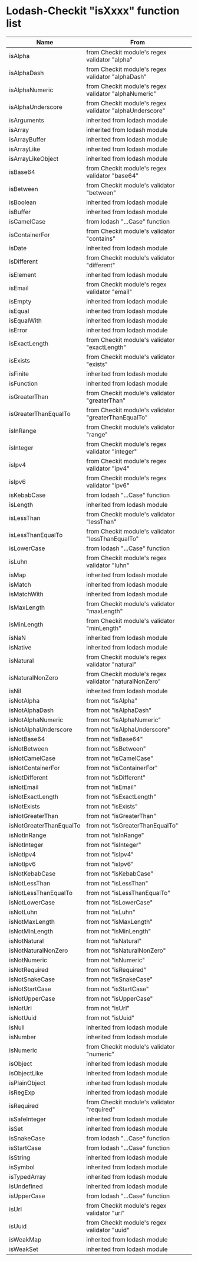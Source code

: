 # Lodash-Checkit "isXxxx" function list
| Name | From |
| ---  | ---  |
| isAlpha | from Checkit module's regex validator "alpha" |
| isAlphaDash | from Checkit module's regex validator "alphaDash" |
| isAlphaNumeric | from Checkit module's regex validator "alphaNumeric" |
| isAlphaUnderscore | from Checkit module's regex validator "alphaUnderscore" |
| isArguments | inherited from lodash module |
| isArray | inherited from lodash module |
| isArrayBuffer | inherited from lodash module |
| isArrayLike | inherited from lodash module |
| isArrayLikeObject | inherited from lodash module |
| isBase64 | from Checkit module's regex validator "base64" |
| isBetween | from Checkit module's validator "between" |
| isBoolean | inherited from lodash module |
| isBuffer | inherited from lodash module |
| isCamelCase | from lodash "...Case" function |
| isContainerFor | from Checkit module's validator "contains" |
| isDate | inherited from lodash module |
| isDifferent | from Checkit module's validator "different" |
| isElement | inherited from lodash module |
| isEmail | from Checkit module's regex validator "email" |
| isEmpty | inherited from lodash module |
| isEqual | inherited from lodash module |
| isEqualWith | inherited from lodash module |
| isError | inherited from lodash module |
| isExactLength | from Checkit module's validator "exactLength" |
| isExists | from Checkit module's validator "exists" |
| isFinite | inherited from lodash module |
| isFunction | inherited from lodash module |
| isGreaterThan | from Checkit module's validator "greaterThan" |
| isGreaterThanEqualTo | from Checkit module's validator "greaterThanEqualTo" |
| isInRange | from Checkit module's validator "range" |
| isInteger | from Checkit module's regex validator "integer" |
| isIpv4 | from Checkit module's regex validator "ipv4" |
| isIpv6 | from Checkit module's regex validator "ipv6" |
| isKebabCase | from lodash "...Case" function |
| isLength | inherited from lodash module |
| isLessThan | from Checkit module's validator "lessThan" |
| isLessThanEqualTo | from Checkit module's validator "lessThanEqualTo" |
| isLowerCase | from lodash "...Case" function |
| isLuhn | from Checkit module's regex validator "luhn" |
| isMap | inherited from lodash module |
| isMatch | inherited from lodash module |
| isMatchWith | inherited from lodash module |
| isMaxLength | from Checkit module's validator "maxLength" |
| isMinLength | from Checkit module's validator "minLength" |
| isNaN | inherited from lodash module |
| isNative | inherited from lodash module |
| isNatural | from Checkit module's regex validator "natural" |
| isNaturalNonZero | from Checkit module's regex validator "naturalNonZero" |
| isNil | inherited from lodash module |
| isNotAlpha | from not "isAlpha" |
| isNotAlphaDash | from not "isAlphaDash" |
| isNotAlphaNumeric | from not "isAlphaNumeric" |
| isNotAlphaUnderscore | from not "isAlphaUnderscore" |
| isNotBase64 | from not "isBase64" |
| isNotBetween | from not "isBetween" |
| isNotCamelCase | from not "isCamelCase" |
| isNotContainerFor | from not "isContainerFor" |
| isNotDifferent | from not "isDifferent" |
| isNotEmail | from not "isEmail" |
| isNotExactLength | from not "isExactLength" |
| isNotExists | from not "isExists" |
| isNotGreaterThan | from not "isGreaterThan" |
| isNotGreaterThanEqualTo | from not "isGreaterThanEqualTo" |
| isNotInRange | from not "isInRange" |
| isNotInteger | from not "isInteger" |
| isNotIpv4 | from not "isIpv4" |
| isNotIpv6 | from not "isIpv6" |
| isNotKebabCase | from not "isKebabCase" |
| isNotLessThan | from not "isLessThan" |
| isNotLessThanEqualTo | from not "isLessThanEqualTo" |
| isNotLowerCase | from not "isLowerCase" |
| isNotLuhn | from not "isLuhn" |
| isNotMaxLength | from not "isMaxLength" |
| isNotMinLength | from not "isMinLength" |
| isNotNatural | from not "isNatural" |
| isNotNaturalNonZero | from not "isNaturalNonZero" |
| isNotNumeric | from not "isNumeric" |
| isNotRequired | from not "isRequired" |
| isNotSnakeCase | from not "isSnakeCase" |
| isNotStartCase | from not "isStartCase" |
| isNotUpperCase | from not "isUpperCase" |
| isNotUrl | from not "isUrl" |
| isNotUuid | from not "isUuid" |
| isNull | inherited from lodash module |
| isNumber | inherited from lodash module |
| isNumeric | from Checkit module's validator "numeric" |
| isObject | inherited from lodash module |
| isObjectLike | inherited from lodash module |
| isPlainObject | inherited from lodash module |
| isRegExp | inherited from lodash module |
| isRequired | from Checkit module's validator "required" |
| isSafeInteger | inherited from lodash module |
| isSet | inherited from lodash module |
| isSnakeCase | from lodash "...Case" function |
| isStartCase | from lodash "...Case" function |
| isString | inherited from lodash module |
| isSymbol | inherited from lodash module |
| isTypedArray | inherited from lodash module |
| isUndefined | inherited from lodash module |
| isUpperCase | from lodash "...Case" function |
| isUrl | from Checkit module's regex validator "url" |
| isUuid | from Checkit module's regex validator "uuid" |
| isWeakMap | inherited from lodash module |
| isWeakSet | inherited from lodash module |
